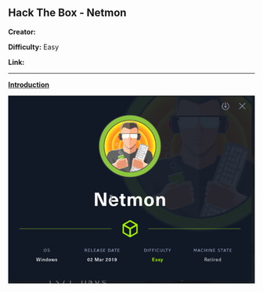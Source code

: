 ## **Hack The Box - Netmon**

**Creator:**

**Difficulty:** Easy

**Link:**

---


<ins> **Introduction** </ins>

![Logo](/docs/assets/images/HTB/netmon/netnom01.png)

